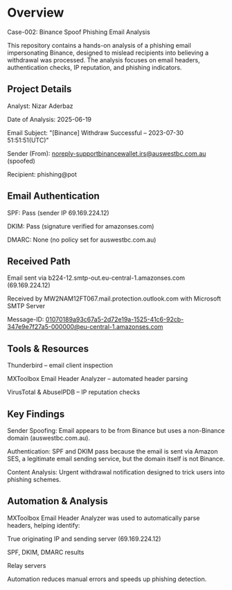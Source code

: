 # Overview

Case-002: Binance Spoof Phishing Email Analysis

This repository contains a hands-on analysis of a phishing email impersonating Binance, designed to mislead recipients into believing a withdrawal was processed. The analysis focuses on email headers, authentication checks, IP reputation, and phishing indicators.

## Project Details

Analyst: Nizar Aderbaz

Date of Analysis: 2025-06-19

Email Subject: "[Binance] Withdraw Successful – 2023-07-30 51:51:51(UTC)"

Sender (From): noreply-supportbinancewallet.irs@auswestbc.com.au (spoofed)

Recipient: phishing@pot

## Email Authentication

SPF: Pass (sender IP 69.169.224.12)

DKIM: Pass (signature verified for amazonses.com)

DMARC: None (no policy set for auswestbc.com.au)

## Received Path

Email sent via b224-12.smtp-out.eu-central-1.amazonses.com (69.169.224.12)

Received by MW2NAM12FT067.mail.protection.outlook.com with Microsoft SMTP Server

Message-ID: <01070189a93c67a5-2d72e19a-1525-41c6-92cb-347e9e7f27a5-000000@eu-central-1.amazonses.com>

## Tools & Resources

Thunderbird – email client inspection

MXToolbox Email Header Analyzer – automated header parsing

VirusTotal & AbuseIPDB – IP reputation checks

## Key Findings

Sender Spoofing: Email appears to be from Binance but uses a non-Binance domain (auswestbc.com.au).

Authentication: SPF and DKIM pass because the email is sent via Amazon SES, a legitimate email sending service, but the domain itself is not Binance.

Content Analysis: Urgent withdrawal notification designed to trick users into phishing schemes.

## Automation & Analysis

MXToolbox Email Header Analyzer was used to automatically parse headers, helping identify:

True originating IP and sending server (69.169.224.12)

SPF, DKIM, DMARC results

Relay servers

Automation reduces manual errors and speeds up phishing detection.
